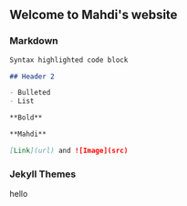 ## Welcome to Mahdi's website

### Markdown

```markdown
Syntax highlighted code block

## Header 2

- Bulleted
- List

**Bold**

**Mahdi**

[Link](url) and ![Image](src)
```
### Jekyll Themes

hello
